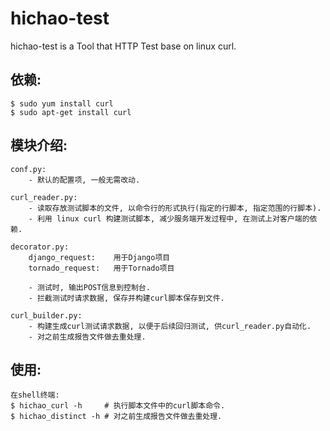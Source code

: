 hichao-test
===========

hichao-test is a Tool that HTTP Test base on linux curl.

依赖:
-----

    $ sudo yum install curl
    $ sudo apt-get install curl
    
模块介绍:
---------

    conf.py:
        - 默认的配置项, 一般无需改动.

    curl_reader.py:
        - 读取存放测试脚本的文件, 以命令行的形式执行(指定的行脚本, 指定范围的行脚本).
        - 利用 linux curl 构建测试脚本, 减少服务端开发过程中, 在测试上对客户端的依赖.

    decorator.py:
        django_request:    用于Django项目
        tornado_request:   用于Tornado项目

        - 测试时, 输出POST信息到控制台.
        - 拦截测试时请求数据, 保存并构建curl脚本保存到文件.

    curl_builder.py:
        - 构建生成curl测试请求数据, 以便于后续回归测试, 供curl_reader.py自动化.
        - 对之前生成报告文件做去重处理.

使用:
-----
    在shell终端:
    $ hichao_curl -h     # 执行脚本文件中的curl脚本命令.
    $ hichao_distinct -h # 对之前生成报告文件做去重处理.
